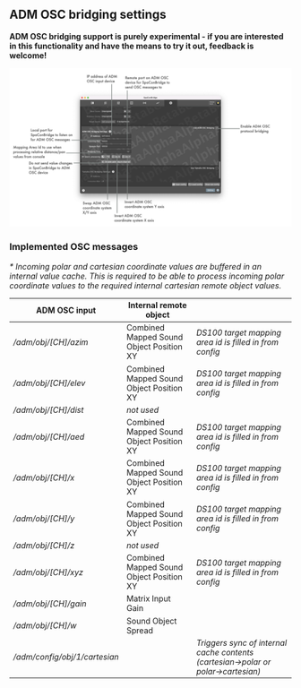 ## ADM OSC bridging settings

**ADM OSC bridging support is purely experimental - if you are interested in this functionality and have the means to try it out, feedback is welcome!**

![Showreel.026.png](../Showreel/Showreel.026.png "ADM OSC bridging settings")


### Implemented OSC messages

_* Incoming polar and cartesian coordinate values are buffered in an internal value cache. This is required to be able to process incoming polar coordinate values to the required internal cartesian remote object values._

| ADM OSC input | Internal remote object | |
| -- | -- | -- |
| _/adm/obj/[CH]/azim_ | Combined Mapped Sound Object Position XY | _DS100 target mapping area id is filled in from config_ |
| _/adm/obj/[CH]/elev_ | Combined Mapped Sound Object Position XY | _DS100 target mapping area id is filled in from config_ |
| _/adm/obj/[CH]/dist_ | _not used_ |  |
| _/adm/obj/[CH]/aed_ | Combined Mapped Sound Object Position XY | _DS100 target mapping area id is filled in from config_ |
| _/adm/obj/[CH]/x_ | Combined Mapped Sound Object Position XY | _DS100 target mapping area id is filled in from config_ |
| _/adm/obj/[CH]/y_ | Combined Mapped Sound Object Position XY | _DS100 target mapping area id is filled in from config_ |
| _/adm/obj/[CH]/z_ | _not used_ |  |
| _/adm/obj/[CH]/xyz_ | Combined Mapped Sound Object Position XY | _DS100 target mapping area id is filled in from config_ |
| _/adm/obj/[CH]/gain_ | Matrix Input Gain | |
| _/adm/obj/[CH]/w_ | Sound Object Spread | |
| _/adm/config/obj/1/cartesian_ | | _Triggers sync of internal cache contents (cartesian->polar or polar->cartesian)_ |